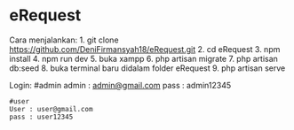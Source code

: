 # eRequest
Cara menjalankan:
    1. git clone https://github.com/DeniFirmansyah18/eRequest.git
    2. cd eRequest
    3. npm install
    4. npm run dev
    5. buka xampp
    6. php artisan migrate
    7. php artisan db:seed
    8. buka terminal baru didalam folder eRequest
    9. php artisan serve

Login:
    #admin
    admin : admin@gmail.com
    pass  : admin12345
    
    #user
    User : user@gmail.com
    pass : user12345
